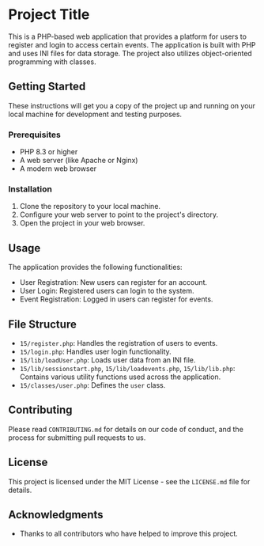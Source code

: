 # Project Title

This is a PHP-based web application that provides a platform for users to register and login to access certain events. The application is built with PHP and uses INI files for data storage. The project also utilizes object-oriented programming with classes.

## Getting Started

These instructions will get you a copy of the project up and running on your local machine for development and testing purposes.

### Prerequisites

- PHP 8.3 or higher
- A web server (like Apache or Nginx)
- A modern web browser

### Installation

1. Clone the repository to your local machine.
2. Configure your web server to point to the project's directory.
3. Open the project in your web browser.

## Usage

The application provides the following functionalities:

- User Registration: New users can register for an account.
- User Login: Registered users can login to the system.
- Event Registration: Logged in users can register for events.

## File Structure

- `15/register.php`: Handles the registration of users to events.
- `15/login.php`: Handles user login functionality.
- `15/lib/loadUser.php`: Loads user data from an INI file.
- `15/lib/sessionstart.php`, `15/lib/loadevents.php`, `15/lib/lib.php`: Contains various utility functions used across the application.
- `15/classes/user.php`: Defines the `user` class.

## Contributing

Please read `CONTRIBUTING.md` for details on our code of conduct, and the process for submitting pull requests to us.

## License

This project is licensed under the MIT License - see the `LICENSE.md` file for details.

## Acknowledgments

- Thanks to all contributors who have helped to improve this project.
